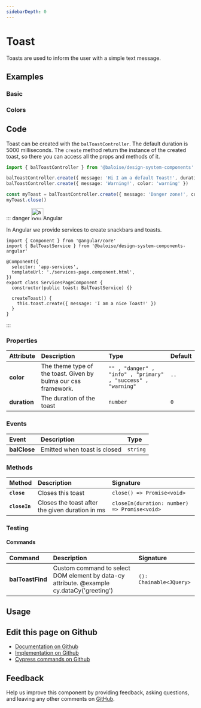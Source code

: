 ```yaml
---
sidebarDepth: 0
---
```


# Toast


<!-- START: human documentation top -->

Toasts are used to inform the user with a simple text message.

<!-- END: human documentation top -->

<ClientOnly><docs-component-tabs></docs-component-tabs></ClientOnly>


## Examples

### Basic

<ClientOnly><docs-demo-bal-toast-121></docs-demo-bal-toast-121></ClientOnly>


### Colors

<ClientOnly><docs-demo-bal-toast-122></docs-demo-bal-toast-122></ClientOnly>



## Code

<!-- START: human documentation code -->

Toast can be created with the `balToastController`. The default duration is 5000 milliseconds.
The `create` method return the instance of the created toast, so there you can access all the props and methods of it.

```typescript
import { balToastController } from '@baloise/design-system-components'

balToastController.create({ message: 'Hi I am a default Toast!', duration: 1000 })
balToastController.create({ message: 'Warning!', color: 'warning' })

const myToast = balToastController.create({ message: 'Danger zone!', color: 'danger' })
myToast.close()
```

::: danger <img src="https://angular.io/assets/images/logos/angular/angular.svg" data-origin="https://angular.io/assets/images/logos/angular/angular.svg" alt="angular" style="width: 32px">Angular

In Angular we provide services to create snackbars and toasts.

```typescript{2,9,12}
import { Component } from '@angular/core'
import { BalToastService } from '@baloise/design-system-components-angular'

@Component({
  selector: 'app-services',
  templateUrl: './services-page.component.html',
})
export class ServicesPageComponent {
  constructor(public toast: BalToastService) {}

  createToast() {
    this.toast.create({ message: 'I am a nice Toast!' })
  }
}
```

:::

<!-- END: human documentation code -->

### Properties


| Attribute    | Description                                                    | Type                                                         | Default |
| :----------- | :------------------------------------------------------------- | :----------------------------------------------------------- | :------ |
| **color**    | The theme type of the toast. Given by bulma our css framework. | `"" , "danger" , "info" , "primary" , "success" , "warning"` | `''`    |
| **duration** | The duration of the toast                                      | `number`                                                     | `0`     |

### Events


| Event        | Description                  | Type     |
| :----------- | :--------------------------- | :------- |
| **balClose** | Emitted when toast is closed | `string` |

### Methods


| Method        | Description                                     | Signature                                    |
| :------------ | :---------------------------------------------- | :------------------------------------------- |
| **`close`**   | Closes this toast                               | `close() => Promise<void>`                   |
| **`closeIn`** | Closes the toast after the given duration in ms | `closeIn(duration: number) => Promise<void>` |

### Testing



#### Commands

| Command          | Description                                                                               | Signature               |
| :--------------- | :---------------------------------------------------------------------------------------- | :---------------------- |
| **balToastFind** | Custom command to select DOM element by data-cy attribute. @example cy.dataCy('greeting') | `(): Chainable<JQuery>` |

## Usage

<!-- START: human documentation usage -->

<!-- END: human documentation usage -->



## Edit this page on Github

* [Documentation on Github](https://github.com/baloise/design-system/blob/master/docs/src/components/components/bal-toast.md)
* [Implementation on Github](https://github.com/baloise/design-system/blob/master/packages/components/src/components/bal-toast)
* [Cypress commands on Github](https://github.com/baloise/design-system/blob/master/packages/testing/src/commands)

## Feedback

Help us improve this component by providing feedback, asking questions, and leaving any other comments on [GitHub](https://github.com/baloise/design-system/issues/new).


<ClientOnly>
  <docs-component-script tag="balToast"></docs-component-script>
</ClientOnly>
